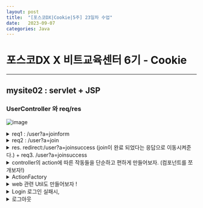 ```yaml
---
layout: post
title:  "[포스코DX|Cookie|5주] 23일차 수업"
date:   2023-09-07
categories: Java
---
```


# 포스코DX X 비트교육센터 6기 - Cookie

---

## mysite02 : servlet + JSP

### UserController 와 req/res

![image](https://github.com/talkingOrange/talkingOrange.github.io/assets/88815795/9084b7b1-fb38-420d-92cc-90b3b16e013e)


<details>
  <summary>req1 : /user?a=joinform</summary>

 
- 네비게이션의 메뉴에서 버튼 클릭시, joinform으로 넘어감.

  ```java
  <li><a href="<%=request.getContextPath() %>/user?a=joinform">회원가입</a><li>
  ```
  
</details>














<details>
  <summary> req2 : /user?a=join</summary>

 
- 회원가입 페이지에서 정보를 입력하고, 확인을 눌렀을 때의 경로로

```java
<form id="join-form" name="joinForm" method="post" action="<%=request.getContextPath()%>/user">
<input type="hidden" name="a" value="join"> <label
						class="block-label" for="name">이름</label> <input id="name"
						name="name" type="text" value=""> <label
						class="block-label" for="email">이메일</label> <input id="email"
						name="email" type="text" value=""> <input type="button"
						value="id 중복체크"> <label class="block-label">패스워드</label> <input
						name="password" type="password" value="">

					<fieldset>
						<legend>성별</legend>
						<label>여</label> <input type="radio" name="gender" value="female"
							checked="checked"> <label>남</label> <input type="radio"
							name="gender" value="male">
					</fieldset>

					<fieldset>
						<legend>약관동의</legend>
						<input id="agree-prov" type="checkbox" name="agreeProv" value="y">
						<label>서비스 약관에 동의합니다.</label>
					</fieldset>

					<input type="submit" value="가입하기">

				</form>
```



- userController에

```java
if("joinform".equals(action)) {
			request.getRequestDispatcher("/WEB-INF/views/user/joinform.jsp").forward(request, response);
		} else if("join".equals(action)) {
			String name = request.getParameter("name");
			String email = request.getParameter("email");
			String password = request.getParameter("password");
			String gender = request.getParameter("gender");
			
			//데이터 전달의 확인
			//System.out.println(name + " : " + email + " : " + password  + " : " + gender);
		
			
		}
```



- db에 user Table 추가

```sql
create table user(
 no int not null auto_increment,
 name varchar(45) not null,
 email varchar(200) not null,
 password varchar(64) not null,
 gender enum('femail', 'mail') not null,
 join_date date not null,
 
 primary key(no)
 );
```



- userVo 만들기.

- userController에 추가

```java
UserVo userVo = new UserVo();
			userVo.setName(name);
			userVo.setEmail(email);
			userVo.setPassword(password);
			userVo.setGender(gender);
			
			new UserDao().insert(userVo);
```


- userDao의 insert를 추가하기

```java
public void insert(UserVo vo) {
		Connection conn = null;
		PreparedStatement pstmt = null;
		
		try {
			conn = getConnection();
			
			String sql = "insert into user values(null, ?,?, password(?), ?, current_date())";
			pstmt = conn.prepareStatement(sql);
			
			pstmt.setString(1, vo.getName());
			pstmt.setString(2, vo.getEmail());
			pstmt.setString(3, vo.getPassword());
			pstmt.setString(4, vo.getGender());
			pstmt.setString(5, vo.getJoinDate());
			
			pstmt.executeQuery();
			
		} catch (SQLException e) {
			System.out.println("error:" + e);
		} finally {
			try {
				if(pstmt != null) {
					pstmt.close();
				}
				if(conn != null) {
					conn.close();
				}
			} catch (SQLException e) {
				e.printStackTrace();
			}
		}
	}

```

</details>












<details>
  <summary>res. redirect:/user?a=joinsuccess (join이 완료 되었다는 응답으로 이동시켜준다.) + req3. /user?a=joinsuccess</summary>

 

ex. LOgin 후 메인페이지

ex. join(회원가입) 후 가입 성공 축하 페이지

> userController에서 리다이렉트 추가해주기


```java
// 앞 부분 생략
	UserVo userVo = new UserVo();
			userVo.setName(name);
			userVo.setEmail(email);
			userVo.setPassword(password);
			userVo.setGender(gender);
			
			new UserDao().insert(userVo);
			
			response.sendRedirect(request.getContextPath() + "/user?a=joinsuccess");
		}else if("joinsuccess".equals(action)) {
			request.getRequestDispatcher("/WEB-INF/views/user/joinsuccess.jsp").forward(request, response);
		}

```


> joinsuccess.html -> jsp파일로

```java
<%@ page language="java" contentType="text/html; charset=UTF-8"
	pageEncoding="UTF-8"%>
<!DOCTYPE html>
<html>
<head>
<title>mysite</title>
<meta http-equiv="content-type" content="text/html; charset=utf-8">
<link href="<%=request.getContextPath()%>/assets/css/user.css" rel="stylesheet" type="text/css">
</head>
<body>
	<div id="container">
		<jsp:include page="/WEB-INF/views/includes/header.jsp" />
		<div id="content">
			<div id="user">
				<p class="jr-success">
					회원가입을 축하합니다.
					<br><br>
					<a href="<%=request.getContextPath()%>/user?a=loginform">로그인하기</a>
				</p>				
			</div>
		</div>
		<jsp:include page="/WEB-INF/views/includes/navigation.jsp" />
		<jsp:include page="/WEB-INF/views/includes/footer.jsp" />
	</div>
</body>
</html>
```
</details>














<details>
  <summary>controller의 action에 따른 작동들을 단순하고 편하게 만들어보자. (컴포넌트를 쪼개보자!) </summary>

- 간단히 하고자 하는 것. (추상화, 객체지향으로 분리 시킬 것이다.)

```java
//			String name = request.getParameter("name");
//			String email = request.getParameter("email");
//			String password = request.getParameter("password");
//			String gender = request.getParameter("gender");
//			
//			//데이터 전달의 확인
//			//System.out.println(name + " : " + email + " : " + password  + " : " + gender);
//		
//			UserVo userVo = new UserVo();
//			userVo.setName(name);
//			userVo.setEmail(email);
//			userVo.setPassword(password);
//			userVo.setGender(gender);
//			
//			new UserDao().insert(userVo);
```

- web/mvc 패키지 추가하기. 

![image](https://github.com/talkingOrange/talkingOrange.github.io/assets/88815795/a1ddfd20-adc6-478d-8ea3-127905b1bd9d)

![image](https://github.com/talkingOrange/talkingOrange.github.io/assets/88815795/5c756a49-c5b0-4333-9f23-b6e3a10b5db0)

앞으로, guestbook이 추가되면, guestbook 패키지를 추가하고, indexActon, AddAction, DeleteFormAction, DeleteAction이 추가 될 것이다.

 ![image](https://github.com/talkingOrange/talkingOrange.github.io/assets/88815795/af3f73c2-de6b-4a7b-bee3-e59713fc49a8)


- 패키지와 class를 추가하기

![image](https://github.com/talkingOrange/talkingOrange.github.io/assets/88815795/4bd8af06-d516-4eb0-b1c5-17274d854e44)


- userController에서 이렇게 바꾼다.

```java
package com.poscodx.mysite.controller;

import java.io.IOException;
import javax.servlet.ServletException;
import javax.servlet.http.HttpServlet;
import javax.servlet.http.HttpServletRequest;
import javax.servlet.http.HttpServletResponse;

import org.apache.catalina.ant.jmx.JMXAccessorQueryTask;

import com.poscodx.mysite.dao.UserDao;
import com.poscodx.mysite.vo.UserVo;
import com.poscodx.web.mvc.Action;
import com.poscodx.web.mvc.user.JoinAction;
import com.poscodx.web.mvc.user.JoinFormAction;
import com.poscodx.web.mvc.user.JoinSuccessAction;

public class UserController extends HttpServlet {
	private static final long serialVersionUID = 1L;

	protected void doGet(HttpServletRequest request, HttpServletResponse response)
			throws ServletException, IOException {
		request.setCharacterEncoding("utf-8");

		String actionName = request.getParameter("a");
		Action action = null;

		if ("joinform".equals(actionName)) {
			action = new JoinFormAction();
		} else if ("join".equals(actionName)) {
			action = new JoinAction();

		} else if ("joinsuccess".equals(actionName)) {
			action = new JoinSuccessAction();
		}
		
		if(action==null) {
			//뭔갈 누른게 아니고, url을 사용자가 치고 들어온 경우.
			response.sendRedirect(request.getContextPath());
			//return 까먹지 말기.
			return;
		}
		action.execute(request, response);
	}

	protected void doPost(HttpServletRequest request, HttpServletResponse response)
			throws ServletException, IOException {
		doGet(request, response);
	}

}

```


- Action.java

```java
package com.poscodx.web.mvc;

import java.io.IOException;

import javax.servlet.ServletException;
import javax.servlet.http.HttpServletRequest;
import javax.servlet.http.HttpServletResponse;

public interface Action {
	public void execute(HttpServletRequest request, HttpServletResponse response) throws IOException, ServletException;
}

```

- jsp로 이동시켜주는 애들도 분리

```java
package com.poscodx.web.mvc.user;

import java.io.IOException;

import javax.servlet.ServletException;
import javax.servlet.http.HttpServletRequest;
import javax.servlet.http.HttpServletResponse;

import com.poscodx.web.mvc.Action;

public class JoinFormAction implements Action {

	@Override
	public void execute(HttpServletRequest request, HttpServletResponse response) throws IOException, ServletException {
		request.getRequestDispatcher("/WEB-INF/views/user/joinform.jsp").forward(request, response);
		
	}

}

```

```java
package com.poscodx.web.mvc.user;

import java.io.IOException;

import javax.servlet.ServletException;
import javax.servlet.http.HttpServletRequest;
import javax.servlet.http.HttpServletResponse;

import com.poscodx.web.mvc.Action;

public class JoinSuccessAction implements Action {

	@Override
	public void execute(HttpServletRequest request, HttpServletResponse response) throws IOException, ServletException {
		request.getRequestDispatcher("/WEB-INF/views/user/joinsuccess.jsp").forward(request, response);

	}

}

```


- joinAction.jsp - join실행시 작동되는 문들도 뽀개기!!!

```java
package com.poscodx.web.mvc.user;

import java.io.IOException;

import javax.servlet.ServletException;
import javax.servlet.http.HttpServletRequest;
import javax.servlet.http.HttpServletResponse;

import com.poscodx.mysite.dao.UserDao;
import com.poscodx.mysite.vo.UserVo;
import com.poscodx.web.mvc.Action;

public class JoinAction implements Action {

	@Override
	public void execute(HttpServletRequest request, HttpServletResponse response) throws IOException, ServletException {
		String name = request.getParameter("name");
		String email = request.getParameter("email");
		String password = request.getParameter("password");
		String gender = request.getParameter("gender");

		//데이터 전달의 확인
		//System.out.println(name + " : " + email + " : " + password  + " : " + gender);

		UserVo userVo = new UserVo();
		userVo.setName(name);
		userVo.setEmail(email);
		userVo.setPassword(password);
		userVo.setGender(gender);

		new UserDao().insert(userVo);

		response.sendRedirect(request.getContextPath() + "/user?a=joinsuccess");
	}

}

```
 
</details>


<details>
  <summary>ActionFactory</summary>


![image](https://github.com/talkingOrange/talkingOrange.github.io/assets/88815795/b4806162-d589-4bd9-8631-27364f9fb5f9)



- mainController도 이제 이쁘게 만들기

```java
package com.poscodx.mysite.controller;

import java.io.IOException;
import javax.servlet.ServletException;
import javax.servlet.http.HttpServlet;
import javax.servlet.http.HttpServletRequest;
import javax.servlet.http.HttpServletResponse;

import com.poscodx.mysite.web.mvc.main.MainActionFactory;
import com.poscodx.web.mvc.Action;
import com.poscodx.web.mvc.user.UserActionFactory;

public class MainController extends HttpServlet {
	private static final long serialVersionUID = 1L;

	protected void doGet(HttpServletRequest request, HttpServletResponse response) throws ServletException, IOException {
		request.setCharacterEncoding("utf-8");

		String actionName = request.getParameter("a");
		Action action = new MainActionFactory().getAction(actionName);
		action.execute(request, response);
	}

	protected void doPost(HttpServletRequest request, HttpServletResponse response) throws ServletException, IOException {
		doGet(request, response);
	}

}


```



- mainActionFactory

```java
package com.poscodx.mysite.web.mvc.main;

import com.poscodx.web.mvc.Action;
import com.poscodx.web.mvc.ActionFactory;

public class MainActionFactory implements ActionFactory {

	@Override
	public Action getAction(String actionName) {
		return new MainAction();
	}

}

```

- mainAction

```java
package com.poscodx.mysite.web.mvc.main;

import java.io.IOException;

import javax.servlet.ServletException;
import javax.servlet.http.HttpServletRequest;
import javax.servlet.http.HttpServletResponse;

import com.poscodx.web.mvc.Action;

public class MainAction implements Action {
	@Override
	public void execute(HttpServletRequest request, HttpServletResponse response) throws IOException, ServletException {
		request
		.getRequestDispatcher("/WEB-INF/views/main/index.jsp")
		.forward(request, response);
	}

}

```

- 이제는 서블릿 작업을 하는 것이 아니라, 각각의 핸들러들을 이용하여 수정하면 된다. (리팩토링 작업으로 수정이 간단해짐.)
 
</details>



<details>
  <summary>web 관련 Util도 만들어보자 !</summary>

 
![image](https://github.com/talkingOrange/talkingOrange.github.io/assets/88815795/c201ca7c-1c88-4714-988b-f2e87e852195)

- 하는 이유 경로(path)를 찾을 때, 귀찮은 것들을 빼고 싶어!! (ex. 앞에 반복되는 경로들, .jsp 표시)
	+ 경로 path임!!!!!  이때는 url이 아니다!!!!!!!

- UserController.jsp

```java
package com.poscodx.mysite.controller;

import java.io.IOException;
import javax.servlet.ServletException;
import javax.servlet.http.HttpServlet;
import javax.servlet.http.HttpServletRequest;
import javax.servlet.http.HttpServletResponse;

import com.poscodx.web.mvc.Action;
import com.poscodx.web.mvc.user.UserActionFactory;

public class UserController extends HttpServlet {
	private static final long serialVersionUID = 1L;

	protected void doGet(HttpServletRequest request, HttpServletResponse response)
			throws ServletException, IOException {
		request.setCharacterEncoding("utf-8");

		String actionName = request.getParameter("a");
		Action action = new UserActionFactory().getAction(actionName);
		action.execute(request, response);
	}

	protected void doPost(HttpServletRequest request, HttpServletResponse response)
			throws ServletException, IOException {
		doGet(request, response);
	}

}


```

- joinformAction에서

```java
package com.poscodx.web.mvc.user;

import java.io.IOException;

import javax.servlet.ServletException;
import javax.servlet.http.HttpServletRequest;
import javax.servlet.http.HttpServletResponse;

import com.poscodx.web.mvc.Action;
import com.poscodx.web.mvc.utils.WebUtil;

public class JoinFormAction implements Action {

	@Override
	public void execute(HttpServletRequest request, HttpServletResponse response) throws IOException, ServletException {
		request.getRequestDispatcher("/WEB-INF/views/user/joinform.jsp").forward(request, response);
		
		WebUtil.forward("user/joinform", request, response);
	}

}

```


- WebUtil.java

```java
package com.poscodx.web.mvc.utils;

import java.io.IOException;

import javax.servlet.ServletException;
import javax.servlet.http.HttpServletRequest;
import javax.servlet.http.HttpServletResponse;

public class WebUtil {

	public static void forward(String path, HttpServletRequest request, HttpServletResponse response) throws ServletException, IOException {
		request.getRequestDispatcher("/WEB-INF/views/" + path + ".jsp").forward(request, response);

	}

}

```

- joinSuccess.java도 같이 바꿔줄 수 있다!

</details>




<details>
  <summary>Login 로그인 실패시, </summary>

- LoginAction

```java
package com.poscodx.web.mvc.user;

import java.io.IOException;

import javax.servlet.ServletException;
import javax.servlet.http.HttpServletRequest;
import javax.servlet.http.HttpServletResponse;

import com.poscodx.mysite.dao.UserDao;
import com.poscodx.mysite.vo.UserVo;
import com.poscodx.web.mvc.Action;
import com.poscodx.web.utils.WebUtil;

public class LoginAction implements Action {

	@Override
	public void execute(HttpServletRequest request, HttpServletResponse response) throws IOException, ServletException {
		String email = request.getParameter("email");
		String password = request.getParameter("password");
		
		UserVo userVo = new UserDao().findByEmailAndPassword(email, password);
		
		//잘못된 비번이 들어오면, userVo = null
		//로그인 실패
		if(userVo == null) {
			//로그인 실패했을 때, loginform에 던져줄 값.
			request.setAttribute("email", email);
			WebUtil.forward("user/loginform", request, response);
			return;
		}
		
		//로그인 성공
		System.out.println(userVo);
	}

}


- loginform.jsp

```
	name="email" type="text" value="<%=email == null ? "" : email %>"> <label
						class="block-label">패스워드</label> <input name="password"
						type="password" value="">
					<% if(email != null) { %>
					<p>로그인이 실패 했습니다.</p>
					<% } %>
```


 
</details>



<details>
  <summary>set-cookie </summary>

- 로그인 성공을 위한 cookie 학습습

req와 res 사이에, 소통이 끝나면 연결이 끊어진다.
 그럼 로그인 후에 로그인 정보는 어떻게 계속 저장하고 있는가?

  클라이언트에서 저장한다.

  그래서 response일 때, set-cookie를 통해서 클라이언트에서 저장한다.

  메모리에 저장하면, 웹 끄고 키면 사라짐.

  disk에 저장하면 조금 더 오래 남음. 도메인 path랑 같이 보내진걸 기록함. 

  - 쿠키 : 백엔드가 클라이언트에 남기는 것. (Disk)

    + 키워드 광고 : 검색한 것을 내 disk에 남기고, 구글이 그 쿠키를 보고 관련 광고를 보냄. 내 disk 정보를 구글이, 페이스북이, 등등 다른 곳에서 모두 사용 가능함. 


> 실습

- 실습 파일 위치 : servlet-practices > servlets 
- 
![image](https://github.com/talkingOrange/talkingOrange.github.io/assets/88815795/4c173029-515a-4146-b93c-9ec8330dc546)

```java
package servlets;

import java.io.IOException;
import java.io.PrintWriter;

import javax.servlet.ServletException;
import javax.servlet.http.Cookie;
import javax.servlet.http.HttpServlet;
import javax.servlet.http.HttpServletRequest;
import javax.servlet.http.HttpServletResponse;

public class CookieServlet extends HttpServlet {
	private static final long serialVersionUID = 1L;

	protected void doGet(HttpServletRequest request, HttpServletResponse response) throws ServletException, IOException {
		int visitCount =0;
		
		//쿠키 읽기 
		Cookie[] cookies = request.getCookies();
		if(cookies != null && cookies.length>0) {
			for(Cookie cookie : cookies) {
				if("visit-count".equals(cookie.getName())) {
					visitCount =Integer.parseInt( cookie.getValue());
				}
			}
		}
		visitCount++;
		
		//쿠키 쓰기 (굽기)
		Cookie cookie = new Cookie("visit-count", String.valueOf(visitCount));
	
		cookie.setPath(request.getContextPath());
		cookie.setMaxAge(24 * 60 * 60); // 1day
		
		response.addCookie(cookie);
		
		// 화면 출력 
		response.setContentType("text/html; charset=utf-8");
		PrintWriter pw = response.getWriter();
		pw.print("<h1> 방문횟수:" + visitCount + "</h1>");
		
	}

	protected void doPost(HttpServletRequest request, HttpServletResponse response) throws ServletException, IOException {
		doGet(request, response);
	}

}

```

 ![image](https://github.com/talkingOrange/talkingOrange.github.io/assets/88815795/f37c07f5-09c5-46f4-a6d8-701a68b988cd)

> 쿠키를 잘 보기 위해 확장프로그램 사용하기

![image](https://github.com/talkingOrange/talkingOrange.github.io/assets/88815795/c0601518-00ef-4317-9316-1dcc53c9f53c)

![image](https://github.com/talkingOrange/talkingOrange.github.io/assets/88815795/1e281e7a-0538-4de0-9ea2-a21dcf60cc88)

 - JSession을 로그인에 사용하는 법, 

![image](https://github.com/talkingOrange/talkingOrange.github.io/assets/88815795/5028f038-e187-43ef-b08d-cff945bba57c)

- LoginAction.java

```java

		//로그인 성공
		HttpSession session = request.getSession(true);
		session.setAttribute("authUser", userVo);
		
		// redirect
		response.sendRedirect(request.getContextPath());
```

코드 설명

```console

HttpSession session = request.getSession(true);

request 객체로부터 현재의 HTTP 세션을 가져옵니다. 만약 세션이 존재하지 않는다면, true를 전달하여 새로운 세션을 생성합니다. (절대로 null이 되지않음)
세션은 클라이언트와 서버 간의 상태를 유지하는 데 사용됩니다.
예를 들어, 사용자가 로그인한 상태를 유지하거나 장바구니 정보를 저장하는 데 사용될 수 있습니다.

session.setAttribute("authUser", userVo);

session 객체를 사용하여 세션에 속성(attribute)을 설정합니다.
 이 코드에서는 "authUser"라는 이름으로 사용자 정보를 저장하고 있습니다.
userVo는 사용자 정보를 담고 있는 객체일 것으로 예상됩니다.
이렇게 세션에 사용자 정보를 저장하면, 해당 사용자의 세션 동안 이 정보를 계속해서 사용할 수 있습니다.
주로 사용자 인증 및 로그인 상태를 관리하는 데에 사용됩니다.
즉, 이 코드는 현재 사용자의 인증된 정보를 세션에 저장하는 것으로,
이후 웹 애플리케이션에서 해당 정보를 사용하여 사용자를 인식하고 관련된 작업을 수행할 수 있도록 합니다.
```

</details>



<details>
  <summary> 로그아웃 </summary>

- UserActionFactory

```java
	} else if ("login".equals(actionName)) {
			action = new LoginAction();
		}else if ("logout".equals(actionName)) {
			action = new LogoutAction();
		
```


- LogoutAction

```java
package com.poscodx.web.mvc.user;

import java.io.IOException;

import javax.servlet.ServletException;
import javax.servlet.http.HttpServletRequest;
import javax.servlet.http.HttpServletResponse;
import javax.servlet.http.HttpSession;

import com.poscodx.web.mvc.Action;

public class LogoutAction implements Action {

	@Override
	public void execute(HttpServletRequest request, HttpServletResponse response) throws IOException, ServletException {
		 HttpSession session = request.getSession();
		 session.removeAttribute("authUser");
		 
		 session.invalidate();
		 
		 response.sendRedirect(request.getContextPath());
	}

}

```


- header에서 로그인 되면, session값을 토대로 어딜 가든지 기능이 적용되도록함.

```java
<%@page import="com.poscodx.mysite.vo.UserVo"%>
<%@ page language="java" contentType="text/html; charset=UTF-8" pageEncoding="UTF-8"%>
<%
	UserVo authUser = (UserVo)session.getAttribute("authUser");
%>
		<div id="header">
			<h1>MySite</h1>
			<ul>
				<% if(authUser == null) { %>
					<li><a href="<%=request.getContextPath() %>/user?a=loginform">로그인</a><li>
					<li><a href="<%=request.getContextPath() %>/user?a=joinform">회원가입</a><li>
				<% } else { %>
					<li><a href="<%=request.getContextPath() %>/user?a=updateform">회원정보수정</a><li>
					<li><a href="<%=request.getContextPath() %>/user?a=logout">로그아웃</a><li>
					<li><%=authUser.getName() %>님 안녕하세요 ^^;</li>
				<% } %>
			</ul>
		</div>
```


<details>
  <summary> 보안 </summary>

application을 우리는 집중적으로 다루면 된다.

우리가 인증 못받은 사용자가 접근 제어하도록 하면 된다. (로그인을 한 사용자인지 확인한다.) 

- UpdateformAction

```java
package com.poscodx.web.mvc.user;

import java.io.IOException;

import javax.servlet.ServletException;
import javax.servlet.http.HttpServletRequest;
import javax.servlet.http.HttpServletResponse;
import javax.servlet.http.HttpSession;

import com.poscodx.mysite.vo.UserVo;
import com.poscodx.web.mvc.Action;
import com.poscodx.web.utils.WebUtil;

public class UpdateformAction implements Action {

	@Override
	public void execute(HttpServletRequest request, HttpServletResponse response) throws IOException, ServletException {
		//Access Control(접근 제어)
		HttpSession session = request.getSession();
		UserVo authUser = (UserVo)session.getAttribute("authUser");
		
		if(authUser == null) {
			response.sendRedirect(request.getContextPath() + "/user?a=loginform");
			return;
		}
		
		///////////////////////////////////////////////////////
		
	   WebUtil.forward("user/updateform", request, response);
	}

}

```
 
</details>

 
</details>

